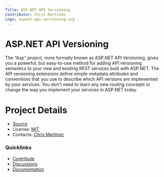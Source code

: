 ```yaml
---
Title: ASP.NET API Versioning
Contributor: Chris Martinez
Logo: aspnet-api-versioning.svg
---
```

# ASP.NET API Versioning

The _"Asp"_ project, more formally known as ASP.NET API Versioning, gives you a powerful, but easy-to-use method for
adding API versioning semantics to your new and existing REST services built with ASP.NET. The API versioning extensions
define simple metadata attributes and conventions that you use to describe which API versions are implemented by your
services. You don't need to learn any new routing concepts or change the way you implement your services in ASP.NET today.

# Project Details

* [Source](https://github.com/dotnet/aspnet-api-versioning)
* License: [MIT](https://github.com/dotnet/aspnet-api-versioning/blob/main/LICENSE.txt)
* Contacts: [Chris Martinez](https://github.com/commonsensesoftware)

### Quicklinks

* [Contribute](https://github.com/dotnet/aspnet-api-versioning/blob/main/CONTRIBUTING.md)
* [Discussions](https://github.com/dotnet/aspnet-api-versioning/discussions)
* [Documentation](https://github.com/dotnet/aspnet-api-versioning/wiki)
